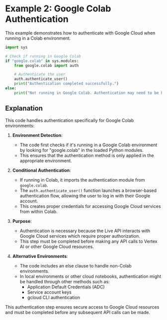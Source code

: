 # Example 2: Google Colab Authentication

This example demonstrates how to authenticate with Google Cloud when running in a Colab environment.

```python
import sys

# Check if running in Google Colab
if "google.colab" in sys.modules:
    from google.colab import auth

    # Authenticate the user
    auth.authenticate_user()
    print("Authentication completed successfully.")
else:
    print("Not running in Google Colab. Authentication may need to be handled differently.")
```

## Explanation

This code handles authentication specifically for Google Colab environments:

1. **Environment Detection**:

   - The code first checks if it's running in a Google Colab environment by looking for "google.colab" in the loaded Python modules.
   - This ensures that the authentication method is only applied in the appropriate environment.

2. **Conditional Authentication**:

   - If running in Colab, it imports the authentication module from `google.colab`.
   - The `auth.authenticate_user()` function launches a browser-based authentication flow, allowing the user to log in with their Google account.
   - This creates proper credentials for accessing Google Cloud services from within Colab.

3. **Purpose**:

   - Authentication is necessary because the Live API interacts with Google Cloud services which require proper authorization.
   - This step must be completed before making any API calls to Vertex AI or other Google Cloud resources.

4. **Alternative Environments**:
   - The code includes an else clause to handle non-Colab environments.
   - In local environments or other cloud notebooks, authentication might be handled through other methods such as:
     - Application Default Credentials (ADC)
     - Service account keys
     - gcloud CLI authentication

This authentication step ensures secure access to Google Cloud resources and must be completed before any subsequent API calls can be made.
